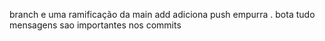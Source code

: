 branch e uma ramificação da main 
add adiciona 
push empurra 
. bota tudo 
mensagens sao importantes nos commits